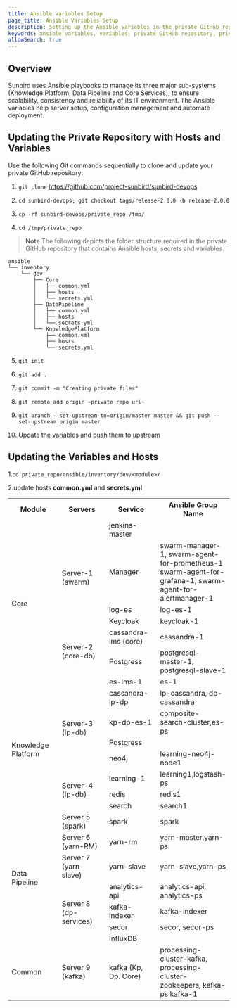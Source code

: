 ```yaml
---
title: Ansible Variables Setup
page_title: Ansible Variables Setup
description: Setting up the Ansible variables in the private GitHub repository
keywords: ansible variables, variables, private GitHub repository, private repo
allowSearch: true
---
```

## Overview

Sunbird uses Ansible playbooks to manage its three major sub-systems (Knowledge Platform, Data Pipeline and Core Services), to ensure scalability, consistency and reliability of its IT environment. The Ansible variables help server setup, configuration management and automate deployment.   

    
## Updating the Private Repository with Hosts and Variables

Use the following Git commands sequentially to clone and update your private GitHub repository: 

1. `git clone` <a href="https://project-sunbird/sunbird-devops">https://github.com/project-sunbird/sunbird-devops</a>

2. `cd sunbird-devops; git checkout tags/release-2.0.0 -b release-2.0.0`

3. `cp -rf sunbird-devops/private_repo /tmp/`

4. `cd /tmp/private_repo`


> **Note** The following depicts the folder structure required in the private GitHub repository that contains Ansible hosts, secrets and variables.
  
```
ansible
└── inventory
    └── dev
        ├── Core
        │   ├── common.yml
        │   ├── hosts
        │   └── secrets.yml
        ├── DataPipeline
        │   ├── common.yml
        │   ├── hosts
        │   └── secrets.yml
        └── KnowledgePlatform
            ├── common.yml
            ├── hosts
            └── secrets.yml
```

5. `git init`
   
6. `git add .`
   
7. `git commit -m "Creating private files"`
   
8. `git remote add origin ~private repo url~`

9. `git branch --set-upstream-to=origin/master master && git push --set-upstream origin master`
    
10. Update the variables and push them to upstream

## Updating the Variables and Hosts

1.`cd private_repo/ansible/inventory/dev/<module>/`

2.update hosts **common.yml** and **secrets.yml**

<table>
  <tr>
    <th style="width:25%">Module</th>
    <th style="width:25%">Servers</th>
    <th style="width:25%">Service</th>
    <th style="width:25%">Ansible Group Name</th>
  </tr>
  <tr>
    <td rowspan="7">Core</td>
    <td></td>
    <td>jenkins-master</td>
    <td></td>
  </tr>
  <tr>
    <td rowspan="2">Server-1 (swarm)</td>
    <td>Manager</td>
    <td>swarm-manager-1, swarm-agent-for-prometheus-1 swarm-agent-for-grafana-1, swarm-agent-for-alertmanager-1</td>
  </tr>
  <tr>
    <td>log-es</td>
    <td>log-es-1</td>
  </tr>   
  <tr>
    <td rowspan="4">Server-2 (core-db)</td>
    <td>Keycloak</td>
    <td>keycloak-1</td>
  </tr>  
  <tr>
    <td>cassandra-lms (core)</td>
    <td>cassandra-1</td>
  </tr>   
  <tr>
    <td>Postgress</td>
    <td>postgresql-master-1, postgresql-slave-1</td>
  </tr>   
  <tr>
    <td>es-lms-1</td>
    <td>es-1</td>
  </tr> 
  <tr>
    <td rowspan="7">Knowledge Platform</td>
    <td rowspan="4">Server-3 (lp-db)</td>
    <td>cassandra-lp-dp</td>
    <td>lp-cassandra, dp-cassandra</td>
  </tr>
  <tr>
    <td>kp-dp-es-1</td>
    <td>composite-search-cluster,es-ps</td>
  </tr>
  <tr>
    <td>Postgress</td>
    <td></td>
  </tr>
  <tr>
    <td>neo4j</td>
    <td>learning-neo4j-node1</td>
  </tr>
  <tr>
    <td rowspan="3">Server-4 (lp-db)</td>
    <td>learning-1</td>
    <td>learning1,logstash-ps</td>
  </tr>
  <tr>
    <td>redis</td>
    <td>redis1</td>
  </tr><tr>
    <td>search</td>
    <td>search1</td>
  </tr>
  <tr>
    <td rowspan="7">Data Pipeline</td>
    <td>Server 5 (spark)</td>
    <td>spark</td>
    <td>spark</td>
  </tr>
  <tr>
    <td>Server 6 (yarn-RM)</td>
    <td>yarn-rm </td>
    <td>yarn-master,yarn-ps</td>
  </tr>
  <tr>
    <td>Server 7 (yarn-slave)</td>
    <td>yarn-slave</td>
    <td>yarn-slave,yarn-ps</td>
  </tr>
  <tr>
    <td rowspan="4">Server 8 (dp-services)</td>
    <td>analytics-api</td>
    <td>analytics-api, analytics-ps</td>
  </tr>
  <tr>
    <td>kafka-indexer</td>
    <td>kafka-indexer</td>
  </tr>
  <tr>
    <td>secor</td>
    <td>secor, secor-ps</td>
  </tr>
  <tr>
    <td>InfluxDB</td>
    <td></td>
  </tr>
  <tr>
    <td>Common</td>
    <td>Server 9 (kafka)</td>
    <td>kafka (Kp, Dp. Core)</td>
    <td>processing-cluster-kafka, processing-cluster-zookeepers, kafka-ps
kafka-1</td>
  </tr>
</table>
